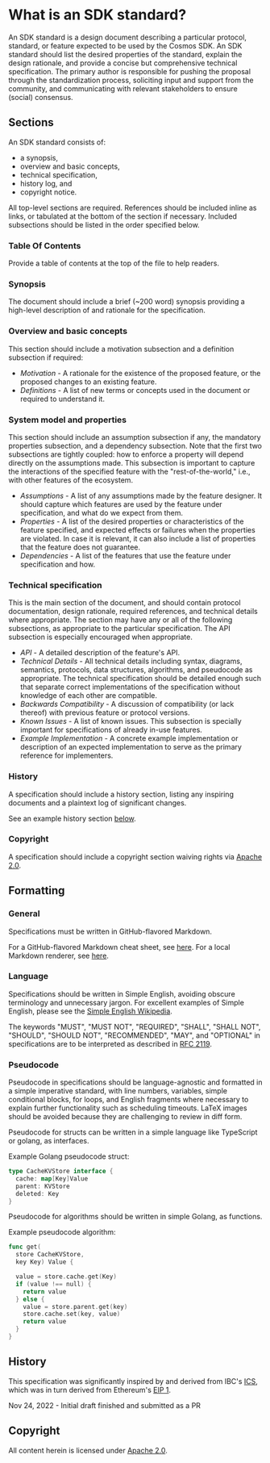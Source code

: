 # What is an SDK standard?

An SDK standard is a design document describing a particular protocol, standard, or feature expected to be used by the Cosmos SDK. An SDK standard should list the desired properties of the standard, explain the design rationale, and provide a concise but comprehensive technical specification. The primary author is responsible for pushing the proposal through the standardization process, soliciting input and support from the community, and communicating with relevant stakeholders to ensure (social) consensus.

## Sections

An SDK standard consists of:

* a synopsis, 
* overview and basic concepts,
* technical specification,
* history log, and
* copyright notice.

All top-level sections are required. References should be included inline as links, or tabulated at the bottom of the section if necessary.  Included subsections should be listed in the order specified below. 

### Table Of Contents 
 
Provide a table of contents at the top of the file to help readers.

### Synopsis

The document should include a brief (~200 word) synopsis providing a high-level description of and rationale for the specification.

### Overview and basic concepts

This section should include a motivation subsection and a definition subsection if required:

* *Motivation* - A rationale for the existence of the proposed feature, or the proposed changes to an existing feature.
* *Definitions* - A list of new terms or concepts used in the document or required to understand it.

### System model and properties

This section should include an assumption subsection if any, the mandatory properties subsection, and a dependency subsection. Note that the first two subsections are tightly coupled: how to enforce a property will depend directly on the assumptions made. This subsection is important to capture the interactions of the specified feature with the "rest-of-the-world," i.e., with other features of the ecosystem.

* *Assumptions* - A list of any assumptions made by the feature designer. It should capture which features are used by the feature under specification, and what do we expect from them.
* *Properties* - A list of the desired properties or characteristics of the feature specified, and expected effects or failures when the properties are violated. In case it is relevant, it can also include a list of properties that the feature does not guarantee.
* *Dependencies* - A list of the features that use the feature under specification and how.

### Technical specification

This is the main section of the document, and should contain protocol documentation, design rationale, required references, and technical details where appropriate.
The section may have any or all of the following subsections, as appropriate to the particular specification. The API subsection is especially encouraged when appropriate.

* *API* - A detailed description of the feature's API.
* *Technical Details* - All technical details including syntax, diagrams, semantics, protocols, data structures, algorithms, and pseudocode as appropriate. The technical specification should be detailed enough such that separate correct implementations of the specification without knowledge of each other are compatible.
* *Backwards Compatibility* - A discussion of compatibility (or lack thereof) with previous feature or protocol versions.
* *Known Issues* - A list of known issues. This subsection is specially important for specifications of already in-use features.
* *Example Implementation* - A concrete example implementation or description of an expected implementation to serve as the primary reference for implementers.

### History

A specification should include a history section, listing any inspiring documents and a plaintext log of significant changes.

See an example history section [below](#history).

### Copyright

A specification should include a copyright section waiving rights via [Apache 2.0](https://www.apache.org/licenses/LICENSE-2.0).

## Formatting

### General

Specifications must be written in GitHub-flavored Markdown.

For a GitHub-flavored Markdown cheat sheet, see [here](https://github.com/adam-p/markdown-here/wiki/Markdown-Cheatsheet). For a local Markdown renderer, see [here](https://github.com/joeyespo/grip).

### Language

Specifications should be written in Simple English, avoiding obscure terminology and unnecessary jargon. For excellent examples of Simple English, please see the [Simple English Wikipedia](https://simple.wikipedia.org/wiki/Main_Page).

The keywords "MUST", "MUST NOT", "REQUIRED", "SHALL", "SHALL NOT", "SHOULD", "SHOULD NOT", "RECOMMENDED", "MAY", and "OPTIONAL" in specifications are to be interpreted as described in [RFC 2119](https://tools.ietf.org/html/rfc2119).

### Pseudocode

Pseudocode in specifications should be language-agnostic and formatted in a simple imperative standard, with line numbers, variables, simple conditional blocks, for loops, and
English fragments where necessary to explain further functionality such as scheduling timeouts. LaTeX images should be avoided because they are challenging to review in diff form.

Pseudocode for structs can be written in a simple language like TypeScript or golang, as interfaces.

Example Golang pseudocode struct:

```go
type CacheKVStore interface {
  cache: map[Key]Value
  parent: KVStore
  deleted: Key
}
```

Pseudocode for algorithms should be written in simple Golang, as functions.

Example pseudocode algorithm:

```go
func get(
  store CacheKVStore,
  key Key) Value {

  value = store.cache.get(Key)
  if (value !== null) {
    return value
  } else {
    value = store.parent.get(key)
    store.cache.set(key, value)
    return value
  }
}
```

## History

This specification was significantly inspired by and derived from IBC's [ICS](https://github.com/cosmos/ibc/blob/main/spec/ics-001-ics-standard/README.md), which
was in turn derived from Ethereum's [EIP 1](https://github.com/ethereum/EIPs/blob/master/EIPS/eip-1.md).

Nov 24, 2022 - Initial draft finished and submitted as a PR

## Copyright

All content herein is licensed under [Apache 2.0](https://www.apache.org/licenses/LICENSE-2.0).
